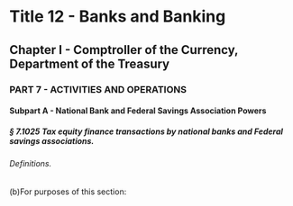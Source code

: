 
# Title 12 - Banks and Banking
## Chapter I - Comptroller of the Currency, Department of the Treasury
### PART 7 - ACTIVITIES AND OPERATIONS
#### Subpart A - National Bank and Federal Savings Association Powers
##### § 7.1025 Tax equity finance transactions by national banks and Federal savings associations.
###### Definitions.

(b)For purposes of this section:
